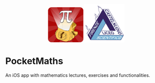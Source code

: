 <p align="center" valign="middle">
  <img src="https://github.com/tmscarla/PocketMaths/blob/master/readmeImg/mathsicon.png" height="110">
  <img src="https://github.com/tmscarla/PocketMaths/blob/master/readmeImg/logo-liceo-Castelnuovo.png" height="120">
</p>

# PocketMaths
An iOS app with mathematics lectures, exercises and functionalities.
